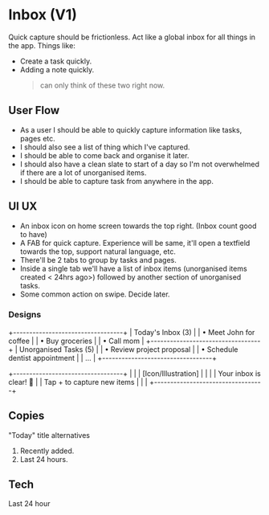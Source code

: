 # Inbox (V1)

Quick capture should be frictionless. Act like a global inbox for all things in the app. Things like:

- Create a task quickly.
- Adding a note quickly.
  > can only think of these two right now.

## User Flow

- As a user I should be able to quickly capture information like tasks, pages etc.
- I should also see a list of thing which I've captured.
- I should be able to come back and organise it later.
- I should also have a clean slate to start of a day so I'm not overwhelmed if there are a lot of unorganised items.
- I should be able to capture task from anywhere in the app.

## UI UX

- An inbox icon on home screen towards the top right. (Inbox count good to have)
- A FAB for quick capture. Experience will be same, it'll open a textfield towards the top, support natural language, etc.
- There'll be 2 tabs to group by tasks and pages.
- Inside a single tab we'll have a list of inbox items (unorganised items created < 24hrs ago>) followed by another section of unorganised tasks.
- Some common action on swipe. Decide later.

### Designs

+----------------------------------+
| Today's Inbox (3) |
| • Meet John for coffee |
| • Buy groceries |
| • Call mom |
+----------------------------------+
| Unorganised Tasks (5) |
| • Review project proposal |
| • Schedule dentist appointment |
| ... |
+----------------------------------+

+----------------------------------+
| |
| [Icon/Illustration] |
| |
| Your inbox is clear! 🎉 |
| Tap + to capture new items |
| |
+----------------------------------+

## Copies

"Today" title alternatives

1. Recently added.
2. Last 24 hours.

## Tech

Last 24 hour

